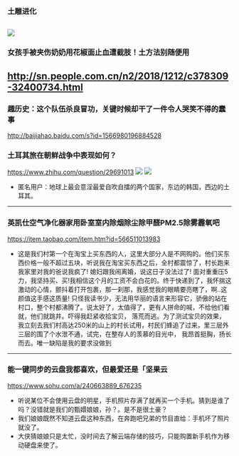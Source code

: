 ### 土雕进化
![](http://imgs.ali213.net/zpro/custom/2018-05-21/e27760d7-2379-b51f-7a2c-c97aba805456.jpg)
---
### 女孩手被夹伤奶奶用花椒面止血遭截肢！土方法别随便用
http://sn.people.com.cn/n2/2018/1212/c378309-32400734.html
---
### 趣历史：这个队伍杀良冒功，关键时候却干了一件令人哭笑不得的蠢事
http://baijiahao.baidu.com/s?id=1566980196884528
### 土耳其旅在朝鲜战争中表现如何？
https://www.zhihu.com/question/29691013
![](https://pic4.zhimg.com/80/0c58b91c7e542c3f757d58ee57340330_hd.jpg)
![](https://pic4.zhimg.com/80/d6564792c4903101322d764af1e6f6ed_hd.jpg)
- 匿名用户：地球上最会意淫最爱自吹自擂的两个国家，东边的韩国，西边的土耳其。
---
### 英凯仕空气净化器家用卧室室内除烟除尘除甲醛PM2.5除雾霾氧吧
https://item.taobao.com/item.htm?id=566511013983
- 这是我们村第一个在淘宝上买东西的人，这里大部分人是不网购的。他们买东西价格一般不超过五块，听说我在淘宝买东西之后，全村都震惊了，村长跑来我家里对我的爸说我疯了! 媳妇跟我闹离婚，说这日子没法过了! 面对重重压5力，我坚持买、买!我相信这个月的工资不会白花的。终于快递到了，我怀揣这激动的心情，颤抖着打开包裹，那一刹那，我感觉我的眼睛要亮瞎了，啊..这颜值这手感这质量! 只怪我读书少，无法用华丽的语言来形容它，骄傲的站在村口，整个村都沸腾了。说太好了，太值得了，更有人拼命的喊，不给他们看就，他们就跳井。吓得我赶紧收拾宝贝， 落荒而逃。为了测试宝贝的效果， 我立刻去我们村高达250米的山上的村长试用，村民们蜂追了过来，里三层外三层的围了个水泄不通，试完，在整存人的羡慕的目光中， 我昂首挺胸，扬长而去。唯一缺陷是我的要求没做到
---
### 能一键同步的云盘我都喜欢，但最爱还是「坚果云
https://www.sohu.com/a/240663889_676235
- 听说某位不会使用云盘的明星，手机照片存满了就再买一个手机。猜到是谁了吗？没错就是我们的甄嬛娘娘，孙？。是不是很土豪？
- 我们娘娘既然不知道云盘这种东西，在奔跑吧兄弟的节目直给：手机坏了照片就没了。
- 大侠猜娘娘只是太忙，没时间去了解云端存储的技巧，只能购置新手机作为移动硬盘来使了。